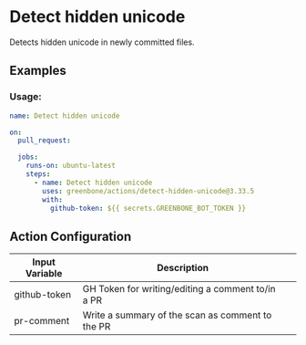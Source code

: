 # Detect hidden unicode

Detects hidden unicode in newly committed files.

## Examples

### Usage:

```yml
name: Detect hidden unicode

on:
  pull_request:

  jobs:
    runs-on: ubuntu-latest
    steps:
      - name: Detect hidden unicode
        uses: greenbone/actions/detect-hidden-unicode@3.33.5
        with:
          github-token: ${{ secrets.GREENBONE_BOT_TOKEN }}
```

## Action Configuration

|Input Variable|Description| |
|--------------|-----------|-|
| github-token | GH Token for writing/editing a comment to/in a PR | |
| pr-comment | Write a summary of the scan as comment to the PR | |
